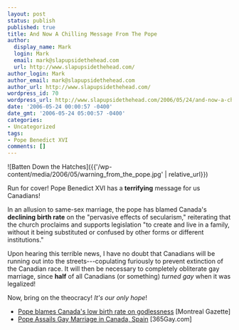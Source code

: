 ```yaml
---
layout: post
status: publish
published: true
title: And Now A Chilling Message From The Pope
author:
  display_name: Mark
  login: Mark
  email: mark@slapupsidethehead.com
  url: http://www.slapupsidethehead.com/
author_login: Mark
author_email: mark@slapupsidethehead.com
author_url: http://www.slapupsidethehead.com/
wordpress_id: 70
wordpress_url: http://www.slapupsidethehead.com/2006/05/24/and-now-a-chilling-message-from-the-pope/
date: '2006-05-24 00:00:57 -0400'
date_gmt: '2006-05-24 05:00:57 -0400'
categories:
- Uncategorized
tags:
- Pope Benedict XVI
comments: []
---
```

![Batten Down the Hatches]({{'/wp-content/media/2006/05/warning_from_the_pope.jpg' | relative_url}})

Run for cover! Pope Benedict XVI has a **terrifying** message for us Canadians!

In an allusion to same-sex marriage, the pope has blamed Canada's **declining birth rate** on the "pervasive effects of secularism," reiterating that the church proclaims and supports legislation "to create and live in a family, without it being substituted or confused by other forms or different institutions."

Upon hearing this terrible news, I have no doubt that Canadians will be running out into the streets---copulating furiously to prevent extinction of the Canadian race. It will then be necessary to completely obliterate gay marriage, since **half** of all Canadians (or something) _turned gay_ when it was legalized!

Now, bring on the theocracy! _It's our only hope_!

- [Pope blames Canada's low birth rate on godlessness](http://www.canada.com/montrealgazette/news/story.html?id=7f2924e1-200b-463d-bf3b-a967cefab78c&k=46464) [Montreal Gazette]
- [Pope Assails Gay Marriage in Canada, Spain](http://www.365gay.com/Newscon06/05/052106pope.htm) [365Gay.com]

